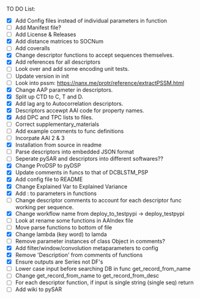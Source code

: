 TO DO List:

- [X] Add Config files instead of individual parameters in function
- [ ] Add Manifest file?
- [ ] Add License & Releases
- [X] Add distance matrices to SOCNum
- [ ] Add coveralls
- [X] Change descriptor functions to accept sequences themselves.
- [X] Add references for all descriptors
- [ ] Look over and add some encoding unit tests.
- [ ] Update version in init
- [ ] Look into pssm: https://nanx.me/protr/reference/extractPSSM.html
- [X] Change AAP parameter in descriptors.
- [X] Split up CTD to C, T and D.
- [X] Add lag arg to Autocorrelation descriptors.
- [X] Descriptors accewpt AAI code for property names.
- [X] Add DPC and TPC lists to files.
- [ ] Correct supplementary_materials
- [ ] Add example comments to func definitions
- [ ] Incorpate AAI 2 & 3
- [X] Installation from source in readme
- [ ] Parse descriptors into embedded JSON format
- [ ] Seperate pySAR and descriptors into different softwares??
- [X] Change ProDSP to pyDSP
- [X] Update comments in funcs to that of DCBLSTM_PSP
- [X] Add config file to README
- [X] Change Explained Var to Explained Variance
- [X] Add : to parameters in functions 
- [ ] Change descriptor comments to account for each descriptor func working per sequence. 
- [X] Change workflow name from deploy_to_testpypi -> deploy_testpypi
- [ ] Look at rename some functions in AAIndex file
- [ ] Move parse functions to bottom of file
- [X] Change lambda (key word) to lamda
- [ ] Remove parameter instances of class Object in comments?
- [X] Add filter/window/convolution metaparameters to config
- [X] Remove 'Description' from comments of functions
- [X] Ensure outputs are Series not DF's
- [ ] Lower case input before searching DB in func get_record_from_name
- [ ] Change get_record_from_name to get_record_from_desc
- [ ] For each descriptor function, if input is single string (single seq) return 
- [ ] Add wiki to pySAR